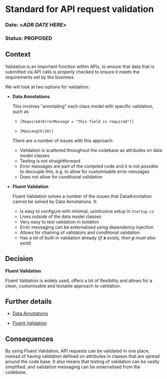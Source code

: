 # Standard for API request validation

### **Date:** <*ADR DATE HERE*>

### **Status:** PROPOSED

## **Context**

Validation is an important function within APIs, to ensure that data that is submitted via API calls is properly checked to ensure it meets the requirements set by the business.

We will look at two options for validation:

- **Data Annotations**
  
  This involves "annotating" each class model with specific validation, such as

    - `[Required(ErrorMessage = "This field is required")]`

    - `[MaxLength(20)]`

  There are a number of issues with this approach:
    - Validation is scattered throughout the codebase as attributes on data model classes
    - Testing is not straightforward
    - Error messages are part of the compiled code and it is not possible to decouple this, e.g. to allow for customisable error messages
    - Does not allow for conditional validation

- **Fluent Validation**
 
  Fluent Validation solves a number of the issues that DataAnnotation cannot be solved by Data Annotations. It:
    - Is easy to configure with minimal, unintrusive setup in `Startup.cs`
    - Lives outside of the data model classes
    - Very easy to test validation in isolation
    - Error messaging can be externalised using dependency injection
    - Allows for chaining of validators and conditional validation
    - Has a lot of built-in validation already (*if **x** exists, then **y** must also exist*)

## **Decision**

**Fluent Validation**

Fluent Valdation is widely used, offers a lot of flexibility and allows for a clean, customisable and testable approach to validation.


## **Further details**

- [Data Annotations](https://docs.microsoft.com/en-us/aspnet/core/mvc/models/validation?view=aspnetcore-5.0)

- [Fluent Validation ](https://fluentvalidation.net/)

## **Consequences**

By using Fluent Validation, API requests can be validated in one place, instead of having validation defined on attributes in classes that are spread around the code base. It also means that testing of validation can be vastly simplified, and validation messaging can be externalised from the codebase.